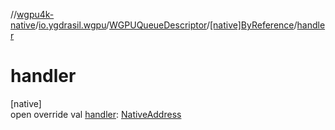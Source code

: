 //[wgpu4k-native](../../../../index.md)/[io.ygdrasil.wgpu](../../index.md)/[WGPUQueueDescriptor](../index.md)/[[native]ByReference](index.md)/[handler](handler.md)

# handler

[native]\
open override val [handler](handler.md): [NativeAddress](../../../ffi/-native-address/index.md)